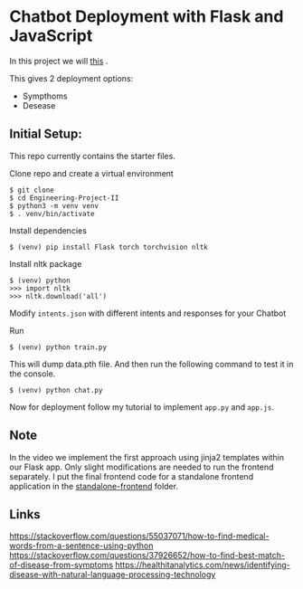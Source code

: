 # Chatbot Deployment with Flask and JavaScript

In this project we will  [this](https://google.com)  .

This gives 2 deployment options:
- Sympthoms
- Desease

## Initial Setup:
This repo currently contains the starter files.

Clone repo and create a virtual environment
```
$ git clone 
$ cd Engineering-Project-II
$ python3 -m venv venv
$ . venv/bin/activate
```
Install dependencies
```
$ (venv) pip install Flask torch torchvision nltk
```
Install nltk package
```
$ (venv) python
>>> import nltk
>>> nltk.download('all')
```
Modify `intents.json` with different intents and responses for your Chatbot

Run
```
$ (venv) python train.py
```
This will dump data.pth file. And then run
the following command to test it in the console.
```
$ (venv) python chat.py
```

Now for deployment follow my tutorial to implement `app.py` and `app.js`.

## Note
In the video we implement the first approach using jinja2 templates within our Flask app. Only slight modifications are needed to run the frontend separately. I put the final frontend code for a standalone frontend application in the [standalone-frontend](/standalone-frontend) folder.

## Links
https://stackoverflow.com/questions/55037071/how-to-find-medical-words-from-a-sentence-using-python
https://stackoverflow.com/questions/37926652/how-to-find-best-match-of-disease-from-symptoms
https://healthitanalytics.com/news/identifying-disease-with-natural-language-processing-technology


